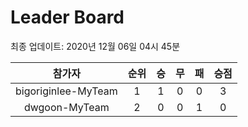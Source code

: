 # Leader Board
최종 업데이트: 2020년 12월 06일 04시 45분




| 참가자 | 순위 | 승 | 무 | 패 | 승점 |
|:---:|:---:|:---:|:---:|:---:|:---:|
| bigoriginlee-MyTeam | 1 | 1 | 0 | 0 | 3 |
| dwgoon-MyTeam | 2 | 0 | 0 | 1 | 0 |